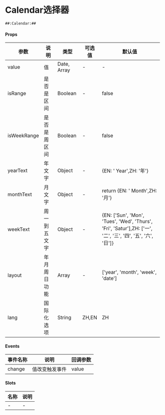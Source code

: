 # Calendar选择器

```
##:Calendar:##
```

#### Props
| 参数      | 说明    | 类型      | 可选值       | 默认值   |
|---------- |-------- |---------- |------------- |--------- |
| value     | 值   | Date, Array  |   -       |    -    |
| isRange     | 是否是区间   | Boolean  |   -       |    false    |
| isWeekRange     | 是否是周区间   | Boolean  |   -       |    false    |
| yearText     | 年文字   | Object  |   -       |    {EN: ' Year',ZH: '年'}    |
| monthText     | 月文字   | Object  |   -       |    return {EN: ' Month',ZH: '月'}    |
| weekText     | 周一到五文字   | Object  |   -       |    {EN: ['Sun', 'Mon', 'Tues', 'Wed', 'Thurs', 'Fri', 'Satur'],ZH: ['一', '二', '三', '四', '五', '六', '日']}    |
| layout     | 年月周日功能   | Array  |   -       |    ['year', 'month', 'week', 'date']    |
| lang     | 国际化选项   | String  |   ZH,EN       |   ZH    |

#### Events
| 事件名称 | 说明 | 回调参数 |
|---------|--------|---------|
| change | 值改变触发事件 | value |

#### Slots
| 名称 | 说明 | 
|---------|--------|
| - | - |